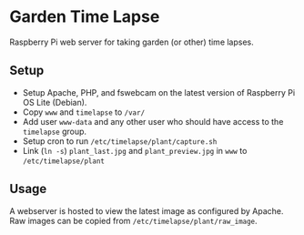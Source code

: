 # Garden Time Lapse

Raspberry Pi web server for taking garden (or other) time lapses.

## Setup
- Setup Apache, PHP, and fswebcam on the latest version of Raspberry Pi OS Lite (Debian).
- Copy `www` and `timelapse` to `/var/`
- Add user `www-data` and any other user who should have access to the `timelapse` group.
- Setup cron to run `/etc/timelapse/plant/capture.sh`
- Link (`ln -s`) `plant_last.jpg` and `plant_preview.jpg` in `www` to `/etc/timelapse/plant`

## Usage
A webserver is hosted to view the latest image as configured by Apache.  Raw images can be copied from `/etc/timelapse/plant/raw_image`.
